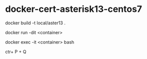 # docker-cert-asterisk13-centos7

docker build -t local/aster13 .

docker run -dit  \<container\>

docker exec -it  \<container\> bash

ctr+ P + Q

